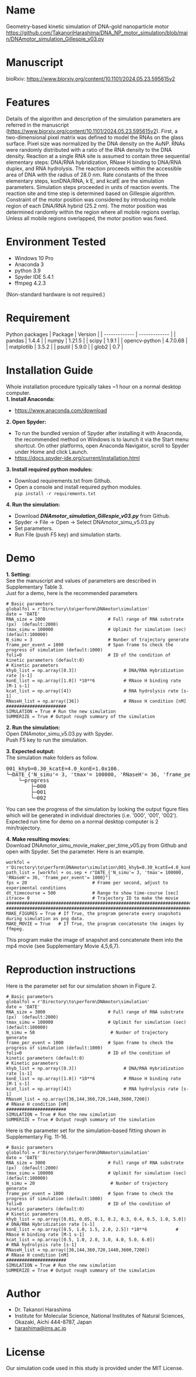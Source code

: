# Name

Geometry-based kinetic simulation of DNA-gold nanoparticle motor
https://github.com/TakanoriHarashima/DNA_NP_motor_simulation/blob/main/DNAmotor_simulation_Gillespie_v03.py

# Manuscript

bioRxiv: https://www.biorxiv.org/content/10.1101/2024.05.23.595615v2

# Features

Details of the algorithm and description of the simulation parameters are referred in the manuscript (https://www.biorxiv.org/content/10.1101/2024.05.23.595615v2). First, a two-dimensional pixel matrix was defined to model the RNAs on the glass surface. Pixel size was normalized by the DNA density on the AuNP. RNAs were randomly distributed with a ratio of the RNA density to the DNA density. Reaction at a single RNA site is assumed to contain three sequential elementary steps: DNA/RNA hybridization, RNase H binding to DNA/RNA duplex, and RNA hydrolysis. The reaction proceeds within the accessible area of DNA with the radius of 28.0 nm. Rate constants of the three elementary steps, konDNA/RNA, k E, and kcatE are the simulation parameters. Simulation steps proceeded in units of reaction events. The reaction site and time step is determined based on Gillespie algorithm. Constraint of the motor position was considered by introducing mobile region of each DNA/RNA hybrid (25.2 nm). The motor position was determined randomly within the region where all mobile regions overlap. Unless all mobile regions overlapped, the motor position was fixed. 

# Environment Tested
  - Windows 10 Pro  
  - Anaconda 3  
  - python 3.9  
  - Spyder IDE 5.4.1  
  - ffmpeg 4.2.3  

(Non-standard hardware is not required.)  

# Requirement
Python packages
| Package  | Version |
| ------------- | ------------- |
| pandas  | 1.4.4  |
| numpy  | 1.21.5  |
| scipy  | 1.9.1  |
| opencv-python  | 4.7.0.68  |
| matplotlib  | 3.5.2  |
| psutil  | 5.9.0  |
| glob2  | 0.7  |

# Installation Guide
Whole installation procedure typically takes ~1 hour on a normal desktop computer.  
**1. Install Anaconda:**  
  - https://www.anaconda.com/download

**2. Open Spyder:**  
  - To run the bundled version of Spyder after installing it with Anaconda, the recommended method on Windows is to launch it via the Start menu shortcut. On other platforms, open Anaconda Navigator, scroll to Spyder under Home and click Launch.
  - https://docs.spyder-ide.org/current/installation.html

**3. Install required python modules:**  
  - Download requirements.txt from Github.  
  - Open a console and install required python modules.  
    ```pip install -r requirements.txt```
    
**4. Run the simulation:**  
  - Download 	***DNAmotor_simulation_Gillespie_v03.py*** from Github.
  - Spyder -> File -> Open -> Select DNAmotor_simu_v5.03.py
  - Set parameters.
  - Run File (push F5 key) and simulation starts.

# Demo
**1. Setting:**  
See the manuscript and values of parameters are described in Supplementary Table 3.  
Just for a demo, here is the recommended parameters  
```
# Basic parameters
globalfol = r'Directory\to\perform\DNAmotor\simulation'
date = 'DATE'
RNA_size = 2000                        # Full range of RNA substrate (px)  (default:2000)
tmax_simu = 100000                     # Uplimit for simulation (sec)  (default:100000)
N_simu = 3                             # Nunber of trajectory generate 
frame_per_event = 1000                 # Span frame to check the progress of simulation (default:1000)
foli=0                                 # ID of the condition of kinetic parameters (default:0)
# Kinetic parameters
khyb_list = np.array([0.3])                  # DNA/RNA Hybridization rate [s-1]
konE_list = np.array([1.0]) *10**6           # RNase H binding rate [M-1 s-1]
kcat_list = np.array([4])                    # RNA hydrolysis rate [s-1] 
RNaseH_list = np.array([36])                 # RNase H condition [nM]
#######################
SIMULATION = True # Run the new simulation
SUMMERIZE = True # Output rough summary of the simulation
```
**2. Run the simulation:**  
Open DNAmotor_simu_v5.03.py with Spyder.  
Push F5 key to run the simulation.  

**3. Expected output:**  
The simulation make folders as follow.  
<pre>
001_khyb=0.30_kcatE=4.0_konE=1.0x106.
└─DATE_{'N_simu'= 3, 'tmax'= 100000, 'RNaseH'= 36, 'frame_per_event'= 1000}
    └─progress
        ├─000
        ├─001
        └─002
</pre>
You can see the progress of the simulation by looking the output figure files which will be generated in individual directories (i.e. '000', '001', '002').  
Expected run time for demo on a normal desktop computer is 2 min/trajectory.  

**4. Make resulting movies:**  
Download DNAmotor_simu_movie_maker_per_time_v05.py from Github and open with Spyder.
Set the parameter. Here is an example.
```
workfol = r'Directory\to\perform\DNAmotor\simulation\001_khyb=0.30_kcatE=4.0_konE=1.0x106'
path_list = [workfol + os.sep + r"DATE_{'N_simu'= 3, 'tmax'= 100000, 'RNaseH'= 36, 'frame_per_event'= 1000}"]
fps = 20                         # Frame per second, adjust to experimental conditions
dt_timecourse = 500              # Range to show time-course [sec]
itrace= 0                        # Trajectory ID to make the movie 
###############################################################################
###############################################################################
MAKE_FIGURES = True # If True, the program generate every snapshots during simulation as png data.  
MAKE_MOVIE = True   # If True, the program concatenate the images by ffmpeg.  
```  
This program make the image of snapshot and concatenate them into the mp4 movie (see Supplementary Movie 4,5,6,7).

# Reproduction instructions  
Here is the parameter set for our simulation shown in Figure 2.  
```
# Basic parameters
globalfol = r'Directory\to\perform\DNAmotor\simulation'
date = 'DATE'
RNA_size = 3000                        # Full range of RNA substrate (px)  (default:2000)
tmax_simu = 100000                     # Uplimit for simulation (sec)  (default:100000)
N_simu = 50                             # Nunber of trajectory generate 
frame_per_event = 1000                 # Span frame to check the progress of simulation (default:1000)
foli=0                                 # ID of the condition of kinetic parameters (default:0)
# Kinetic parameters
khyb_list = np.array([0.3])                  # DNA/RNA Hybridization rate [s-1]
konE_list = np.array([1.0]) *10**6           # RNase H binding rate [M-1 s-1]
kcat_list = np.array([4])                    # RNA hydrolysis rate [s-1] 
RNaseH_list = np.array([36,144,360,720,1440,3600,7200])                 # RNase H condition [nM]
#######################
SIMULATION = True # Run the new simulation
SUMMERIZE = True # Output rough summary of the simulation
```
  
Here is the parameter set for the simulation-based fitting shown in Supplementary Fig. 11-16.
```
# Basic parameters
globalfol = r'Directory\to\perform\DNAmotor\simulation'
date = 'DATE'
RNA_size = 3000                        # Full range of RNA substrate (px)  (default:2000)
tmax_simu = 100000                     # Uplimit for simulation (sec)  (default:100000)
N_simu = 20                             # Nunber of trajectory generate 
frame_per_event = 1000                 # Span frame to check the progress of simulation (default:1000)
foli=0                                 # ID of the condition of kinetic parameters (default:0)
# Kinetic parameters
khyb_list = np.array([0.01, 0.05, 0.1, 0.2, 0.3, 0.4, 0.5, 1.0, 5.0])                  # DNA/RNA Hybridization rate [s-1]
konE_list = np.array([0.5, 1.0, 1.5, 2.0, 2.5]) *10**6           # RNase H binding rate [M-1 s-1]
kcat_list = np.array([0.5, 1.0, 2.0, 3.0, 4.0, 5.0, 6.0])                    # RNA hydrolysis rate [s-1] 
RNaseH_list = np.array([36,144,360,720,1440,3600,7200])                 # RNase H condition [nM]
#######################
SIMULATION = True # Run the new simulation
SUMMERIZE = True # Output rough summary of the simulation
```


# Author

* Dr. Takanori Harashima
* Institute for Molecular Science, National Institutes of Natural Sciences, Okazaki, Aichi 444-8787, Japan
* harashima@ims.ac.jp

# License

Our simulation code used in this study is provided under the MIT License.

